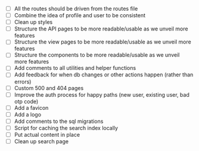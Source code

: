 - [ ] All the routes should be driven from the routes file
- [ ] Combine the idea of profile and user to be consistent
- [ ] Clean up styles
- [ ] Structure the API pages to be more readable/usable as we unveil more features
- [ ] Structure the view pages to be more readable/usable as we unveil more features
- [ ] Structure the components to be more readable/usable as we unveil more features
- [ ] Add comments to all utilities and helper functions
- [ ] Add feedback for when db changes or other actions happen (rather than errors)
- [ ] Custom 500 and 404 pages
- [ ] Improve the auth process for happy paths (new user, existing user, bad otp code)
- [ ] Add a favicon
- [ ] Add a logo
- [ ] Add comments to the sql migrations
- [ ] Script for caching the search index locally
- [ ] Put actual content in place
- [ ] Clean up search page
